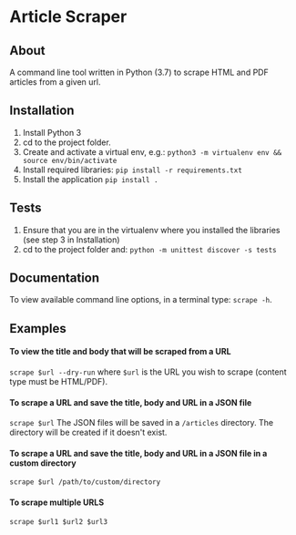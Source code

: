 # Article Scraper

## About
A command line tool written in Python (3.7) to scrape HTML and PDF articles from a given url.

## Installation
1. Install Python 3
2. cd to the project folder.
3. Create and activate a virtual env, e.g.: `python3 -m virtualenv env && source env/bin/activate`
4. Install required libraries: `pip install -r requirements.txt`
5. Install the application `pip install .`

## Tests
1. Ensure that you are in the virtualenv where you installed the libraries (see step 3 in Installation)
2. cd to the project folder and: `python -m unittest discover -s tests`

## Documentation
To view available command line options, in a terminal type: `scrape -h`.

## Examples
#### To view the title and body that will be scraped from a URL 
`scrape $url --dry-run` where `$url` is the URL you wish to scrape (content type must be HTML/PDF).

#### To scrape a URL and save the title, body and URL in a JSON file
`scrape $url`
The JSON files will be saved in a `/articles` directory. The directory will be created if it doesn't exist.

#### To scrape a URL and save the title, body and URL in a JSON file in a custom directory
`scrape $url /path/to/custom/directory`

#### To scrape multiple URLS
`scrape $url1 $url2 $url3`
